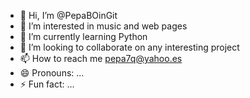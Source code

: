 - 👋 Hi, I’m @PepaBOinGit
- 👀 I’m interested in music and web pages  
- 🌱 I’m currently learning Python
- 💞️ I’m looking to collaborate on any interesting project
- 📫 How to reach me pepa7q@yahoo.es
- 😄 Pronouns: ...
- ⚡ Fun fact: ...

<!---
PepaBOinGit/PepaBOinGit is a ✨ special ✨ repository because its `README.md` (this file) appears on your GitHub profile.
You can click the Preview link to take a look at your changes.
--->
